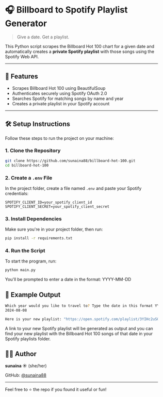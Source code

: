 # 🎧 Billboard to Spotify Playlist Generator

> Give a date. Get a playlist.

This Python script scrapes the Billboard Hot 100 chart for a given date and automatically creates a **private Spotify playlist** with those songs using the Spotify Web API.

---

## 🚀 Features

- Scrapes Billboard Hot 100 using BeautifulSoup
- Authenticates securely using Spotify OAuth 2.0
- Searches Spotify for matching songs by name and year
- Creates a private playlist in your Spotify account

---

## 🛠️ Setup Instructions

Follow these steps to run the project on your machine:

### 1. Clone the Repository

```bash
git clone https://github.com/sunaina88/billboard-hot-100.git
cd billboard-hot-100
```

### 2. Create a `.env` File

In the project folder, create a file named `.env` and paste your Spotify credentials:

```env
SPOTIFY_CLIENT_ID=your_spotify_client_id
SPOTIFY_CLIENT_SECRET=your_spotify_client_secret
```

### 3. Install Dependencies

Make sure you're in your project folder, then run:

```bash
pip install -r requirements.txt
```

### 4. Run the Script

To start the program, run:

```bash
python main.py
```
You'll be prompted to enter a date in the format:
YYYY-MM-DD

## 📸 Example Output

```bash
Which year would you like to travel to? Type the date in this format YYYY-MM-DD:
2024-08-08
```

```bash
Here is your new playlist: "https://open.spotify.com/playlist/3YIHc2uSGHYoY3jPKF4NLv?si=f77f97a91cb042d7"
```
A link to your new Spotify playlist will be generated as output and you can find your new playlist with the Billboard Hot 100 songs of that date in your Spotify playlists folder.

## 🙋‍♀️ Author

**sunaina ☀**  (she/her)

GitHub: [@sunaina88](https://github.com/sunaina88)

---

Feel free to ⭐ the repo if you found it useful or fun!
